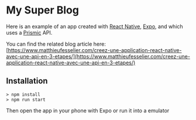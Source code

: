 # My Super Blog

Here is an example of an app created with [React Native](https://facebook.github.io/react-native/), [Expo](https://expo.io/), and which uses a [Prismic](https://prismic.io/) API.

You can find the related blog article here: [https://www.matthieufesselier.com/creez-une-application-react-native-avec-une-api-en-3-etapes/](https://www.matthieufesselier.com/creez-une-application-react-native-avec-une-api-en-3-etapes/)

## Installation
```
> npm install
> npm run start
```
Then open the app in your phone with Expo or run it into a emulator